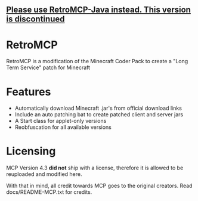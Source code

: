 ## [Please use RetroMCP-Java instead. This version is discontinued](https://github.com/MCPHackers/RetroMCP-Java)

# RetroMCP

RetroMCP is a modification of the Minecraft Coder Pack to create a "Long Term Service" patch for Minecraft

# Features

* Automatically download Minecraft .jar's from official download links
* Include an auto patching bat to create patched client and server jars
* A Start class for applet-only versions
* Reobfuscation for all available versions

# Licensing

MCP Version 4.3 __did not__ ship with a license, therefore it is allowed to be reuploaded and modified here.

With that in mind, all credit towards MCP goes to the original creators. Read docs/README-MCP.txt for credits.
